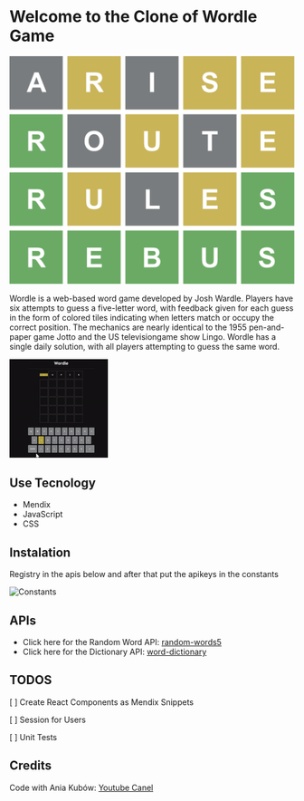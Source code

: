 # Welcome to the Clone of Wordle Game

![Wordle Image](/ScreenShoots/wordle_bg.png)

Wordle is a web-based word game developed by Josh Wardle. Players have six attempts to guess a five-letter word, with feedback given for each guess in the form of colored tiles indicating when letters match or occupy the correct position. The mechanics are nearly identical to the 1955 pen-and-paper game Jotto and the US televisiongame show Lingo. Wordle has a single daily solution, with all players attempting to guess the same word.

![Wordle Image](/ScreenShoots/wordle.gif)

## Use Tecnology 

- Mendix
- JavaScript
- CSS

## Instalation 

Registry in the apis below and after that put the apikeys in the constants

![Constants](https://user-images.githubusercontent.com/16214631/160888161-f9b927ad-f684-40db-a418-d52c9a7eedaf.png)

## APIs

- Click here for the Random Word API: [random-words5](https://rapidapi.com/sheharyar566/api/random-words5/?utm_source=ANIA-KUBOW&utm_medium=DevRel&utm_campaign=DevRel)
- Click here for the Dictionary API: [word-dictionary](https://rapidapi.com/twinword/api/word-dictionary/?utm_source=ANIA-KUBOW&utm_medium=DevRel&utm_campaign=DevRel)

## TODOS

[ ] Create React Components as Mendix Snippets

[ ] Session for Users

[ ] Unit Tests

## Credits 

Code with Ania Kubów: [Youtube Canel](https://www.youtube.com/watch?v=mpby4HiElek&t=102s)

